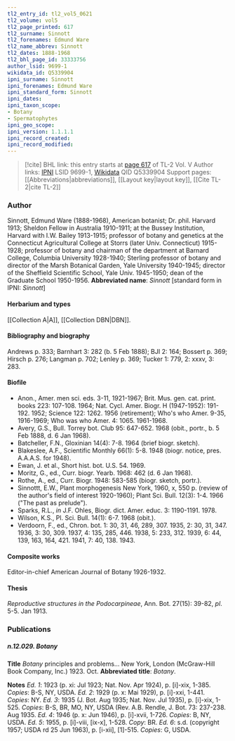 ```yaml
---
tl2_entry_id: tl2_vol5_0621
tl2_volume: vol5
tl2_page_printed: 617
tl2_surname: Sinnott
tl2_forenames: Edmund Ware
tl2_name_abbrev: Sinnott
tl2_dates: 1888-1968
tl2_bhl_page_id: 33333756
author_lsid: 9699-1
wikidata_id: Q5339904
ipni_surname: Sinnott
ipni_forenames: Edmund Ware
ipni_standard_form: Sinnott
ipni_dates: 
ipni_taxon_scope: 
- Botany
- Spermatophytes
ipni_geo_scope: 
ipni_version: 1.1.1.1
ipni_record_created: 
ipni_record_modified:
---
```


> [!cite] BHL link: this entry starts at [page 617](https://www.biodiversitylibrary.org/page/33333756) of TL-2 Vol. V
> Author links: [IPNI](https://www.ipni.org/a/9699-1) LSID 9699-1, [Wikidata](https://www.wikidata.org/wiki/Q5339904) QID Q5339904
> Support pages: [[Abbreviations|abbreviations]], [[Layout key|layout key]], [[Cite TL-2|cite TL-2]]

### Author

Sinnott, Edmund Ware (1888-1968), American botanist; Dr. phil. Harvard 1913; Sheldon Fellow in Australia 1910-1911; at the Bussey Institution, Harvard with I.W. Bailey 1913-1915; professor of botany and genetics at the Connecticut Agricultural College at Storrs (later Univ. Connecticut) 1915-1928; professor of botany and chairman of the department at Barnard College, Columbia University 1928-1940; Sterling professor of botany and director of the Marsh Botanical Garden, Yale University 1940-1945; director of the Sheffield Scientific School, Yale Univ. 1945-1950; dean of the Graduate School 1950-1956. 
**Abbreviated name**: *Sinnott* \[standard form in IPNI: *Sinnott*\]

#### Herbarium and types

[[Collection A|A]], [[Collection DBN|DBN]].

#### Bibliography and biography

Andrews p. 333; Barnhart 3: 282 (b. 5 Feb 1888); BJI 2: 164; Bossert p. 369; Hirsch p. 276; Langman p. 702; Lenley p. 369; Tucker 1: 779, 2: xxxv, 3: 283.

#### Biofile

- Anon., Amer. men sci. eds. 3-11, 1921-1967; Brit. Mus. gen. cat. print. books 223: 107-108. 1964; Nat. Cycl. Amer. Biogr. H (1947-1952): 191-192. 1952; Science 122: 1262. 1956 (retirement); Who's who Amer. 9-35, 1916-1969; Who was who Amer. 4: 1065. 1961-1968.
- Avery, G.S., Bull. Torrey bot. Club 95: 647-652. 1968 (obit., portr., b. 5 Feb 1888, d. 6 Jan 1968).
- Batcheller, F.N., Gloxinian 14(4): 7-8. 1964 (brief biogr. sketch).
- Blakeslee, A.F., Scientific Monthly 66(1): 5-8. 1948 (biogr. notice, pres. A.A.A.S. for 1948).
- Ewan, J. et al., Short hist. bot. U.S. 54. 1969.
- Moritz, G., ed., Curr. biogr. Yearb. 1968: 462 (d. 6 Jan 1968).
- Rothe, A., ed., Curr. Biogr. 1948: 583-585 (biogr. sketch, portr.).
- Sinnottt, E.W., Plant morphogenesis New York, 1960, x, 550 p. (review of the author's field of interest 1920-1960); Plant Sci. Bull. 12(3): 1-4. 1966 ("The past as prelude").
- Sparks, R.L., *in* J.F. Ohles, Biogr. dict. Amer. educ. 3: 1190-1191. 1978.
- Wilson, K.S., Pl. Sci. Bull. 14(1): 6-7. 1968 (obit.).
- Verdoorn, F., ed., Chron. bot. 1: 30, 31, 46, 289, 307. 1935, 2: 30, 31, 347. 1936, 3: 30, 309. 1937, 4: 135, 285, 446. 1938, 5: 233, 312. 1939, 6: 44, 139, 163, 164, 421. 1941, 7: 40, 138. 1943.

#### Composite works

Editor-in-chief American Journal of Botany 1926-1932.

#### Thesis

*Reproductive structures in the Podocarpineae*, Ann. Bot. 27(15): 39-82, *pl*. 5-5. Jan 1913.

### Publications

##### n.12.029. Botany

**Title**
*Botany* principles and problems... New York, London (McGraw-Hill Book Company, Inc.) 1923. Oct.
**Abbreviated title**: *Botany*.

**Notes**
*Ed. 1*: 1923 (p. xi: Jul 1923; Nat. Nov. Apr 1924), p. \[i\]-xix, 1-385. *Copies*: B-S, NY, USDA.
*Ed. 2*: 1929 (p. x: Mai 1929), p. \[i\]-xxi, 1-441. *Copies*: NY.
*Ed. 3*: 1935 (J. Bot. Aug 1935; Nat. Nov. Jul 1935), p. \[i\]-xix, 1-525. *Copies*: B-S, BR, MO, NY, USDA (Rev. A.B. Rendle, J. Bot. 73: 237-238. Aug 1935.
*Ed. 4*: 1946 (p. x: Jun 1946), p. \[i\]-xvii, 1-726. *Copies*: B, NY, USDA.
*Ed. 5*: 1955, p. \[i\]-viii, \[ix-x\], 1-528. *Copy*: BR.
*Ed. 6*: s.d. (copyright 1957; USDA rd 25 Jun 1963), p. \[i-xii\], \[1\]-515. *Copies*: G, USDA.

